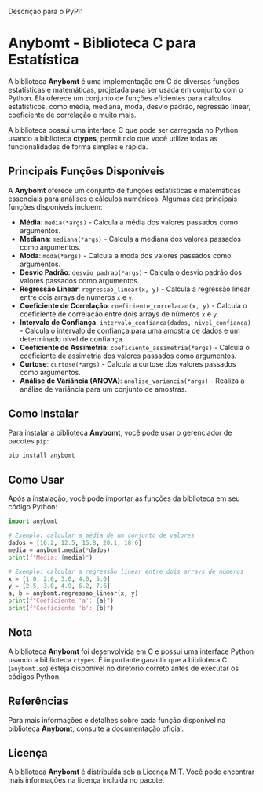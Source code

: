 Descrição para o PyPI:

# Anybomt - Biblioteca C para Estatística

A biblioteca **Anybomt** é uma implementação em C de diversas funções estatísticas e matemáticas, projetada para ser usada em conjunto com o Python. Ela oferece um conjunto de funções eficientes para cálculos estatísticos, como média, mediana, moda, desvio padrão, regressão linear, coeficiente de correlação e muito mais.

A biblioteca possui uma interface C que pode ser carregada no Python usando a biblioteca **ctypes**, permitindo que você utilize todas as funcionalidades de forma simples e rápida.

## Principais Funções Disponíveis

A **Anybomt** oferece um conjunto de funções estatísticas e matemáticas essenciais para análises e cálculos numéricos. Algumas das principais funções disponíveis incluem:

- **Média**: `media(*args)` - Calcula a média dos valores passados como argumentos.
- **Mediana**: `mediana(*args)` - Calcula a mediana dos valores passados como argumentos.
- **Moda**: `moda(*args)` - Calcula a moda dos valores passados como argumentos.
- **Desvio Padrão**: `desvio_padrao(*args)` - Calcula o desvio padrão dos valores passados como argumentos.
- **Regressão Linear**: `regressao_linear(x, y)` - Calcula a regressão linear entre dois arrays de números `x` e `y`.
- **Coeficiente de Correlação**: `coeficiente_correlacao(x, y)` - Calcula o coeficiente de correlação entre dois arrays de números `x` e `y`.
- **Intervalo de Confiança**: `intervalo_confianca(dados, nivel_confianca)` - Calcula o intervalo de confiança para uma amostra de dados e um determinado nível de confiança.
- **Coeficiente de Assimetria**: `coeficiente_assimetria(*args)` - Calcula o coeficiente de assimetria dos valores passados como argumentos.
- **Curtose**: `curtose(*args)` - Calcula a curtose dos valores passados como argumentos.
- **Análise de Variância (ANOVA)**: `analise_variancia(*args)` - Realiza a análise de variância para um conjunto de amostras.

## Como Instalar

Para instalar a biblioteca **Anybomt**, você pode usar o gerenciador de pacotes `pip`:

```bash
pip install anybomt
```

## Como Usar

Após a instalação, você pode importar as funções da biblioteca em seu código Python:

```python
import anybomt

# Exemplo: calcular a média de um conjunto de valores
dados = [10.2, 12.5, 15.8, 20.1, 18.6]
media = anybomt.media(*dados)
print(f"Média: {media}")

# Exemplo: calcular a regressão linear entre dois arrays de números
x = [1.0, 2.0, 3.0, 4.0, 5.0]
y = [2.5, 3.8, 4.9, 6.2, 7.6]
a, b = anybomt.regressao_linear(x, y)
print(f"Coeficiente 'a': {a}")
print(f"Coeficiente 'b': {b}")
```

## Nota

A biblioteca **Anybomt** foi desenvolvida em C e possui uma interface Python usando a biblioteca `ctypes`. É importante garantir que a biblioteca C (`anybomt.so`) esteja disponível no diretório correto antes de executar os códigos Python.

## Referências

Para mais informações e detalhes sobre cada função disponível na biblioteca **Anybomt**, consulte a documentação oficial.

## Licença

A biblioteca **Anybomt** é distribuída sob a Licença MIT. Você pode encontrar mais informações na licença incluída no pacote.